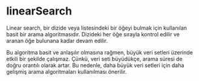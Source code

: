 # linearSearch
Linear search, bir dizide veya listesindeki bir öğeyi bulmak için kullanılan basit bir arama algoritmasıdır. Dizideki her öğe sırayla kontrol edilir ve aranan öğe bulunana kadar devam edilir.

Bu algoritma basit ve anlaşılır olmasına rağmen, büyük veri setleri üzerinde etkili bir şekilde çalışmaz. Çünkü, veri seti büyüdükçe, arama süresi de doğru orantılı olarak artar. Bu nedenle, daha büyük veri setleri için daha gelişmiş arama algoritmaları kullanılması önerilir.
